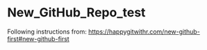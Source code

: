 # New_GitHub_Repo_test
Following instructions from: https://happygitwithr.com/new-github-first#new-github-first
